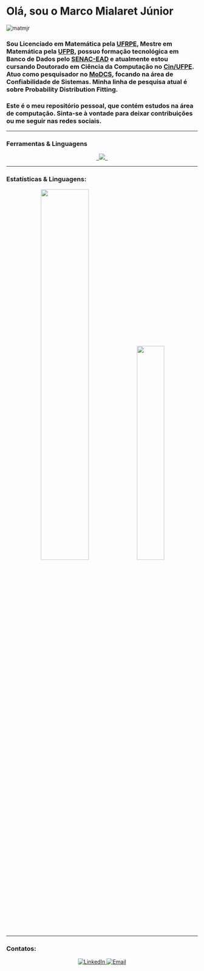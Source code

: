 <h1 align="left">Olá, sou o Marco Mialaret Júnior</h1>
<p align="left"> 
    <img src="https://komarev.com/ghpvc/?username=matmjr&label=Profile%20views&color=0e75b6&style=flat" alt="matmjr" /> 
</p>

<h3 align="Left">Sou Licenciado em Matemática pela <a href="http://www.dm.ufrpe.br/" target="_blank">UFRPE</a>, Mestre em Matemática pela <a href="http://www.mat.ufpb.br/dm/" target="_blank">UFPB</a>, possuo formação tecnológica em Banco de Dados pelo <a href="https://www.ead.senac.br" target="_blank">SENAC-EAD</a> e atualmente estou cursando Doutorado em Ciência da Computação no <a href="https://portal.cin.ufpe.br/" target="_blank">Cin/UFPE</a>. Atuo como pesquisador no <a href="https://www.modcs.org/" target="_blank">MoDCS</a>, focando na área de Confiabilidade de Sistemas. Minha linha de pesquisa atual é sobre Probability Distribution Fitting.</h3>

<h3 align="Left">Este é o meu repositório pessoal, que contém estudos na área de computação. Sinta-se à vontade para deixar contribuições ou me seguir nas redes sociais.</h3>

-----


<h3 align="left">Ferramentas & Linguagens</h3>
<p align="center">
  <a href="https://skillicons.dev">
    <code> <img src="https://skillicons.dev/icons?i=linux,git,github,mysql,postgres,docker,matlab,python,sklearn,flask,r,java,spring,kotlin"/> </code>
    </a>
</p>

-----
<h3 align="left">Estatísticas & Linguagens:</h3>
<p align="center">
<img src="https://github-readme-stats.vercel.app/api?username=matmjr&show_icons=true&theme=dark" width="50%" />
<img src="https://github-readme-stats.vercel.app/api/top-langs/?username=matmjr&hide=scss,jupyter%20notebook&layout=compact&theme=dark" width="38%" />
</p>



-----
<h3 align="left">Contatos:</h3>
<p align="center">
    <a href="https://www.linkedin.com/in/marco-mialaret-junior/" target="_blank">
        <img alt="LinkedIn" src="https://img.shields.io/badge/LinkedIn-@marco mialaret junior-blue?style=flat&logo=linkedin">
    </a>
    <a href="mailto:marcomialaret@gmail.com">
        <img alt="Email" src="https://img.shields.io/badge/Email-marcomialaret@gmail.com-blue?style=flat&logo=gmail">
    </a>
</p>



